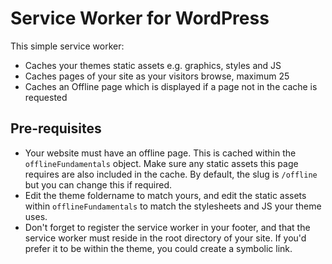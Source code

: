# Service Worker for WordPress

This simple service worker:

- Caches your themes static assets e.g. graphics, styles and JS
- Caches pages of your site as your visitors browse, maximum 25
- Caches an Offline page which is displayed if a page not in the cache is requested

Pre-requisites
--------------

- Your website must have an offline page. This is cached within the `offlineFundamentals` object. Make sure any static assets this page requires are also included in the cache. By default, the slug is `/offline` but you can change this if required.
- Edit the theme foldername to match yours, and edit the static assets within `offlineFundamentals` to match the stylesheets and JS your theme uses.
- Don't forget to register the service worker in your footer, and that the service worker must reside in the root directory of your site. If you'd prefer it to be within the theme, you could create a symbolic link.
